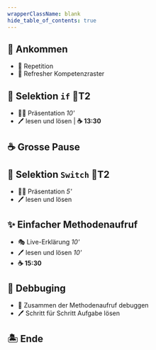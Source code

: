 ```yaml
---
wrapperClassName: blank
hide_table_of_contents: true
---
```


<Timeline title="Woche 3">
<Event time="12:45">

## 🤗 Ankommen

- :jigsaw: Repetition
- 🏅 Refresher Kompetenzraster

</Event>
<Event time="13:00">

## :twisted_rightwards_arrows: Selektion `if` 🏅**T2**

- :man_teacher: Präsentation _10'_
- :pen: lesen und lösen | **:coffee: 13:30**

</Event>

<Event time="14:20">

## :coffee: Grosse Pause

</Event>
<Event time="14:40">

## :twisted_rightwards_arrows: Selektion `Switch` 🏅**T2**

- :man_teacher: Präsentation _5'_
- :pen: lesen und lösen

</Event>
<Event time="15:10">

## :sparkles: Einfacher Methodenaufruf

- 🎭 Live-Erklärung _10'_
- :pen: lesen und lösen _10'_
- **:coffee: 15:30**

</Event>
<Event time="15:35">

## :bug: Debbuging

- :two_women_holding_hands: Zusammen der Methodenaufruf debuggen
- :pen: Schritt für Schritt Aufgabe lösen

</Event>
<Event time="16:15">

## 🏝️ Ende

</Event>
</Timeline>
